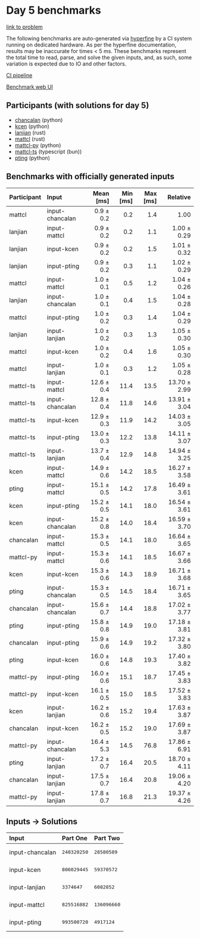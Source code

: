# Day 5 benchmarks

[link to problem](https://adventofcode.com/2023/day/5)

The following benchmarks are auto-generated via
[hyperfine](https://github.com/sharkdp/hyperfine) by a CI system running on
dedicated hardware. As per the hyperfine documentation, results may be
inaccurate for times < 5 ms. These benchmarks represent the total time to read,
parse, and solve the given inputs, and, as such, some variation is expected due
to IO and other factors.

[CI pipeline](http://ci.papercode.net:8080/teams/main/pipelines/aoc2023)

[Benchmark web UI](https://aoc.ancalagon.black)


## Participants (with solutions for day 5)

- [chancalan](https://github.com/chancalan/aoc2023) (python)
- [kcen](https://github.com/kcen/aoc2023) (python)
- [lanjian](https://github.com/lanjian/aoc-2023) (rust)
- [mattcl](https://github.com/mattcl/aoc2023) (rust)
- [mattcl-py](https://github.com/mattcl/aoc2023-py) (python)
- [mattcl-ts](https://github.com/mattcl/aoc2023-js) (typescript (bun))
- [pting](https://github.com/pting/aoc2023) (python)


## Benchmarks with officially generated inputs

| Participant | Input | Mean [ms] | Min [ms] | Max [ms] | Relative |
|:---|:---|---:|---:|---:|---:|
| mattcl | input-chancalan | 0.9 ± 0.2 | 0.2 | 1.4 | 1.00 |
| lanjian | input-mattcl | 0.9 ± 0.2 | 0.2 | 1.1 | 1.00 ± 0.29 |
| lanjian | input-kcen | 0.9 ± 0.2 | 0.2 | 1.5 | 1.01 ± 0.32 |
| lanjian | input-pting | 0.9 ± 0.2 | 0.3 | 1.1 | 1.02 ± 0.29 |
| mattcl | input-mattcl | 1.0 ± 0.1 | 0.5 | 1.2 | 1.04 ± 0.26 |
| lanjian | input-chancalan | 1.0 ± 0.1 | 0.4 | 1.5 | 1.04 ± 0.28 |
| mattcl | input-pting | 1.0 ± 0.2 | 0.3 | 1.4 | 1.04 ± 0.29 |
| lanjian | input-lanjian | 1.0 ± 0.2 | 0.3 | 1.3 | 1.05 ± 0.30 |
| mattcl | input-kcen | 1.0 ± 0.2 | 0.4 | 1.6 | 1.05 ± 0.30 |
| mattcl | input-lanjian | 1.0 ± 0.1 | 0.3 | 1.2 | 1.05 ± 0.28 |
| mattcl-ts | input-mattcl | 12.6 ± 0.4 | 11.4 | 13.5 | 13.70 ± 2.99 |
| mattcl-ts | input-chancalan | 12.8 ± 0.4 | 11.8 | 14.6 | 13.91 ± 3.04 |
| mattcl-ts | input-kcen | 12.9 ± 0.3 | 11.9 | 14.2 | 14.03 ± 3.05 |
| mattcl-ts | input-pting | 13.0 ± 0.3 | 12.2 | 13.8 | 14.11 ± 3.07 |
| mattcl-ts | input-lanjian | 13.7 ± 0.4 | 12.9 | 14.8 | 14.94 ± 3.25 |
| kcen | input-mattcl | 14.9 ± 0.6 | 14.2 | 18.5 | 16.27 ± 3.58 |
| pting | input-mattcl | 15.1 ± 0.5 | 14.2 | 17.8 | 16.49 ± 3.61 |
| kcen | input-pting | 15.2 ± 0.5 | 14.1 | 18.0 | 16.54 ± 3.61 |
| kcen | input-chancalan | 15.2 ± 0.8 | 14.0 | 18.4 | 16.59 ± 3.70 |
| chancalan | input-mattcl | 15.3 ± 0.5 | 14.1 | 18.0 | 16.64 ± 3.65 |
| mattcl-py | input-mattcl | 15.3 ± 0.6 | 14.1 | 18.5 | 16.67 ± 3.66 |
| kcen | input-kcen | 15.3 ± 0.6 | 14.3 | 18.9 | 16.71 ± 3.68 |
| pting | input-chancalan | 15.3 ± 0.5 | 14.5 | 18.4 | 16.71 ± 3.65 |
| chancalan | input-chancalan | 15.6 ± 0.7 | 14.4 | 18.8 | 17.02 ± 3.77 |
| pting | input-pting | 15.8 ± 0.8 | 14.9 | 19.0 | 17.18 ± 3.81 |
| chancalan | input-pting | 15.9 ± 0.6 | 14.9 | 19.2 | 17.32 ± 3.80 |
| pting | input-kcen | 16.0 ± 0.6 | 14.8 | 19.3 | 17.40 ± 3.82 |
| mattcl-py | input-pting | 16.0 ± 0.6 | 15.1 | 18.7 | 17.45 ± 3.83 |
| mattcl-py | input-kcen | 16.1 ± 0.5 | 15.0 | 18.5 | 17.52 ± 3.83 |
| kcen | input-lanjian | 16.2 ± 0.6 | 15.2 | 19.4 | 17.63 ± 3.87 |
| chancalan | input-kcen | 16.2 ± 0.5 | 15.2 | 19.0 | 17.69 ± 3.87 |
| mattcl-py | input-chancalan | 16.4 ± 5.3 | 14.5 | 76.8 | 17.86 ± 6.91 |
| pting | input-lanjian | 17.2 ± 0.7 | 16.4 | 20.5 | 18.70 ± 4.11 |
| chancalan | input-lanjian | 17.5 ± 0.7 | 16.4 | 20.8 | 19.06 ± 4.20 |
| mattcl-py | input-lanjian | 17.8 ± 0.7 | 16.8 | 21.3 | 19.37 ± 4.26 |


## Inputs -> Solutions

| Input | Part One | Part Two |
|:---|:---|:---|
|input-chancalan|<pre>240320250</pre>|<pre>28580589</pre>|
|input-kcen|<pre>806029445</pre>|<pre>59370572</pre>|
|input-lanjian|<pre>3374647</pre>|<pre>6082852</pre>|
|input-mattcl|<pre>825516882</pre>|<pre>136096660</pre>|
|input-pting|<pre>993500720</pre>|<pre>4917124</pre>|